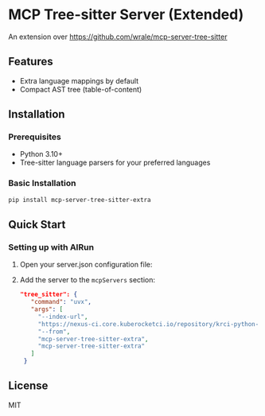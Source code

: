 # MCP Tree-sitter Server (Extended)

An extension over https://github.com/wrale/mcp-server-tree-sitter

## Features

- Extra language mappings by default
- Compact AST tree (table-of-content)

## Installation

### Prerequisites

- Python 3.10+
- Tree-sitter language parsers for your preferred languages

### Basic Installation

```bash
pip install mcp-server-tree-sitter-extra
```

## Quick Start

### Setting up with AIRun

1. Open your server.json configuration file:

2. Add the server to the `mcpServers` section:

   ```json
   "tree_sitter": {
      "command": "uvx",
      "args": [
        "--index-url",
        "https://nexus-ci.core.kuberocketci.io/repository/krci-python-group/simple/",
        "--from",
        "mcp-server-tree-sitter-extra",
        "mcp-server-tree-sitter-extra"
      ]
    }
   ```

## License

MIT